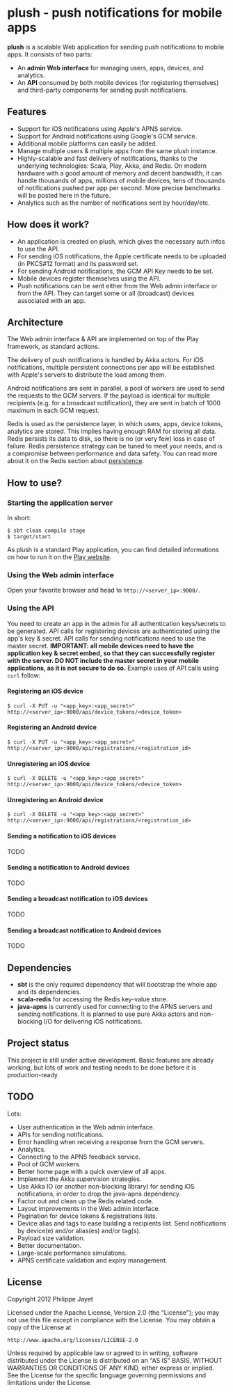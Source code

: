 # plush - push notifications for mobile apps

**plush** is a scalable Web application for sending push notifications to mobile apps. It consists of two parts:
* An **admin Web interface** for managing users, apps, devices, and analytics.
* An **API** consumed by both mobile devices (for registering themselves) and third-party components for sending push notifications.

## Features

* Support for iOS notifications using Apple's APNS service.
* Support for Android notifications using Google's GCM service.
* Additional mobile platforms can easily be added.
* Manage multiple users & multiple apps from the same plush instance.
* Highly-scalable and fast delivery of notifications, thanks to the underlying technologies: Scala, Play, Akka, and Redis. On modern hardware with a good amount of memory and decent bandwidth, it can handle thousands of apps, millions of mobile devices, tens of thousands of notifications pushed per app per second. More precise benchmarks will be posted here in the future.
* Analytics such as the number of notifications sent by hour/day/etc.

## How does it work?

* An application is created on plush, which gives the necessary auth infos to use the API.
* For sending iOS notifications, the Apple certificate needs to be uploaded (in PKCS#12 format) and its password set.
* For sending Android notifications, the GCM API Key needs to be set.
* Mobile devices register themselves using the API.
* Push notifications can be sent either from the Web admin interface or from the API. They can target some or all (broadcast) devices associated with an app.

## Architecture

The Web admin interface & API are implemented on top of the Play framework, as standard actions.

The delivery of push notifications is handled by Akka actors. For iOS notifications, multiple persistent connections per app will be established with Apple's servers to distribute the load among them.

Android notifications are sent in parallel, a pool of workers are used to send the requests to the GCM servers. If the payload is identical for multiple recipients (e.g. for a broadcast notification), they are sent in batch of 1000 maximum in each GCM request.

Redis is used as the persistence layer, in which users, apps, device tokens, analytics are stored. This implies having enough RAM for storing all data. Redis persists its data to disk, so there is no (or very few) loss in case of failure. Redis persistence strategy can be tuned to meet your needs, and is a compromise between performance and data safety. You can read more about it on the Redis section about [persistence](http://redis.io/topics/persistence).

## How to use?

### Starting the application server

In short:

	$ sbt clean compile stage
	$ target/start

As plush is a standard Play application, you can find detailed informations on how to run it on the [Play website](http://www.playframework.org/documentation/2.0.4/Production).

### Using the Web admin interface

Open your favorite browser and head to `http://<server_ip>:9000/`.

### Using the API

You need to create an app in the admin for all authentication keys/secrets to be generated. API calls for registering devices are authenticated using the app's key & secret. API calls for sending notifications need to use the master secret.
**IMPORTANT: all mobile devices need to have the application key & secret embed, so that they can successfully register with the server. DO NOT include the master secret in your mobile applications, as it is not secure to do so.**
Example uses of API calls using `curl` follow:

#### Registering an iOS device

	$ curl -X PUT -u "<app_key>:<app_secret>" http://<server_ip>:9000/api/device_tokens/<device_token>

#### Registering an Android device

	$ curl -X PUT -u "<app_key>:<app_secret>" http://<server_ip>:9000/api/registrations/<registration_id>

#### Unregistering an iOS device

	$ curl -X DELETE -u "<app_key>:<app_secret>" http://<server_ip>:9000/api/device_tokens/<device_token>

#### Unregistering an Android device

	$ curl -X DELETE -u "<app_key>:<app_secret>" http://<server_ip>:9000/api/registrations/<registration_id>

#### Sending a notification to iOS devices

TODO

#### Sending a notification to Android devices

TODO

#### Sending a broadcast notification to iOS devices

TODO

#### Sending a broadcast notification to Android devices

TODO

## Dependencies

* **sbt** is the only required dependency that will bootstrap the whole app and its dependencies.
* **scala-redis** for accessing the Redis key-value store.
* **java-apns** is currently used for connecting to the APNS servers and sending notifications. It is planned to use pure Akka actors and non-blocking I/O for delivering iOS notifications.

## Project status

This project is still under active development. Basic features are already working, but lots of work and testing needs to be done before it is production-ready.

## TODO

Lots:
* User authentication in the Web admin interface.
* APIs for sending notifications.
* Error handling when receiving a response from the GCM servers.
* Analytics.
* Connecting to the APNS feedback service.
* Pool of GCM workers.
* Better home page with a quick overview of all apps.
* Implement the Akka supervision strategies.
* Use Akka IO (or another non-blocking library) for sending iOS notifications, in order to drop the java-apns dependency.
* Factor out and clean up the Redis related code.
* Layout improvements in the Web admin interface.
* Pagination for device tokens & registrations lists.
* Device alias and tags to ease building a recipients list. Send notifications by device(e) and/or alias(es) and/or tag(s).
* Payload size validation.
* Better documentation.
* Large-scale performance simulations.
* APNS certificate validation and expiry management.

## License

Copyright 2012 Philippe Jayet

Licensed under the Apache License, Version 2.0 (the "License"); you may not use this file except in compliance with the License. You may obtain a copy of the License at

    http://www.apache.org/licenses/LICENSE-2.0

Unless required by applicable law or agreed to in writing, software distributed under the License is distributed on an "AS IS" BASIS, WITHOUT WARRANTIES OR CONDITIONS OF ANY KIND, either express or implied. See the License for the specific language governing permissions and limitations under the License.
